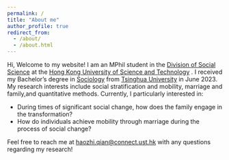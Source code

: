 ```yaml
---
permalink: /
title: "About me"
author_profile: true
redirect_from: 
  - /about/
  - /about.html
---
```

Hi, Welcome to my website! I am an MPhil student in the  [Division of Social Science](https://sosc.hkust.edu.hk/)  at the  [Hong Kong University of Science and Technology](https://hkust.edu.hk/) . I received my Bachelor’s degree in  [Sociology](https://www.soc.tsinghua.edu.cn/)  from  [Tsinghua University](https://www.tsinghua.edu.cn/)  in June 2023.
My research interests include social stratification and mobility, marriage and family,and quantitative methods. Currently, I particularly interested in:
* During times of significant social change, how does the family engage in the transformation?
* How do individuals achieve mobility through marriage during the process of social change?

Feel free to reach me at [haozhi.qian@connect.ust.hk](mailto:haozhi.qian@connect.ust.hk) with any questions regarding my research!
